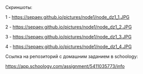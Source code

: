 Скриншоты:

1 - https://sepaev.github.io/pictures/node1/node_dz1_1.JPG

2 - https://sepaev.github.io/pictures/node1/node_dz1_2.JPG

3 - https://sepaev.github.io/pictures/node1/node_dz1_3.JPG

4 - https://sepaev.github.io/pictures/node1/node_dz1_4.JPG

Ссылка на репозиторий с домашним заданием в schoology:

https://app.schoology.com/assignment/5411035773/info
